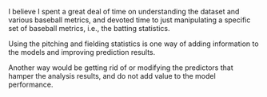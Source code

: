 I believe I spent a great deal of time on understanding the dataset and various baseball metrics, and devoted time to just manipulating a specific set of baseball metrics, i.e., the batting statistics.

Using the pitching and fielding statistics is one way of adding information to the models and improving prediction results.

Another way would be getting rid of or modifying the predictors that hamper the analysis results, and do not add value to the model performance.